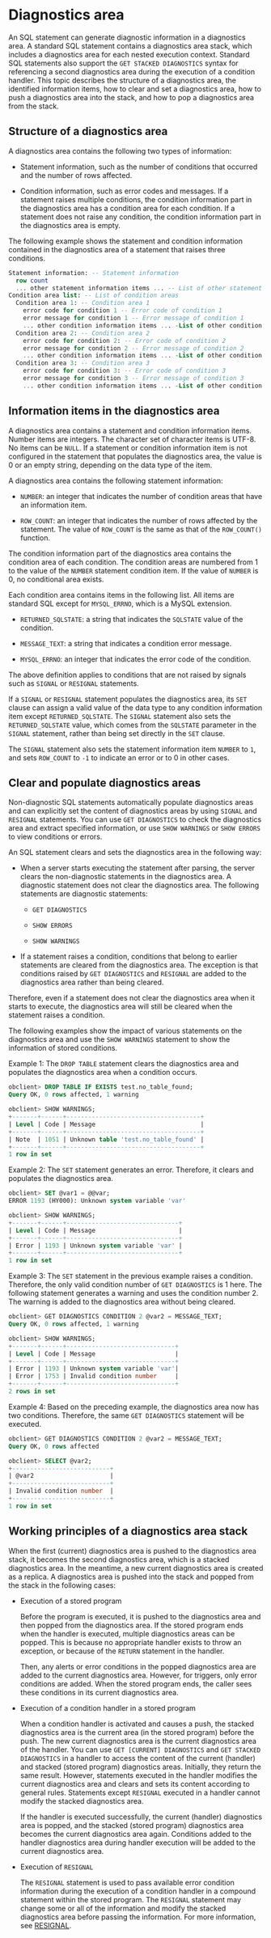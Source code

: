 # Diagnostics area

An SQL statement can generate diagnostic information in a diagnostics area. A standard SQL statement contains a diagnostics area stack, which includes a diagnostics area for each nested execution context. Standard SQL statements also support the `GET STACKED DIAGNOSTICS` syntax for referencing a second diagnostics area during the execution of a condition handler. This topic describes the structure of a diagnostics area, the identified information items, how to clear and set a diagnostics area, how to push a diagnostics area into the stack, and how to pop a diagnostics area from the stack.

## Structure of a diagnostics area

A diagnostics area contains the following two types of information:

* Statement information, such as the number of conditions that occurred and the number of rows affected.

* Condition information, such as error codes and messages. If a statement raises multiple conditions, the condition information part in the diagnostics area has a condition area for each condition. If a statement does not raise any condition, the condition information part in the diagnostics area is empty.


The following example shows the statement and condition information contained in the diagnostics area of a statement that raises three conditions.

```sql
Statement information: -- Statement information
  row count
  ... other statement information items ... -- List of other statement information items
Condition area list: -- List of condition areas
  Condition area 1: -- Condition area 1
    error code for condition 1 -- Error code of condition 1
    error message for condition 1 -- Error message of condition 1
    ... other condition information items ... -List of other condition information items
  Condition area 2: -- Condition area 2
    error code for condition 2: -- Error code of condition 2
    error message for condition 2 -- Error message of condition 2
    ... other condition information items ... -List of other condition information items
  Condition area 3: -- Condition area 3
    error code for condition 3: -- Error code of condition 3
    error message for condition 3 -- Error message of condition 3
    ... other condition information items ... -List of other condition information items
```

## Information items in the diagnostics area

A diagnostics area contains a statement and condition information items. Number items are integers. The character set of character items is UTF-8. No items can be `NULL`. If a statement or condition information item is not configured in the statement that populates the diagnostics area, the value is 0 or an empty string, depending on the data type of the item.

A diagnostics area contains the following statement information:

* `NUMBER`: an integer that indicates the number of condition areas that have an information item.

* `ROW_COUNT`: an integer that indicates the number of rows affected by the statement. The value of `ROW_COUNT` is the same as that of the `ROW_COUNT()` function.



The condition information part of the diagnostics area contains the condition area of each condition. The condition areas are numbered from 1 to the value of the `NUMBER` statement condition item. If the value of `NUMBER` is 0, no conditional area exists.

Each condition area contains items in the following list. All items are standard SQL except for `MYSQL_ERRNO`, which is a MySQL extension.

* `RETURNED_SQLSTATE`: a string that indicates the `SQLSTATE` value of the condition.

* `MESSAGE_TEXT`: a string that indicates a condition error message.

* `MYSQL_ERRNO`: an integer that indicates the error code of the condition.


The above definition applies to conditions that are not raised by signals such as `SIGNAL` or `RESIGNAL` statements.

If a `SIGNAL` or `RESIGNAL` statement populates the diagnostics area, its `SET` clause can assign a valid value of the data type to any condition information item except `RETURNED_SQLSTATE`. The `SIGNAL` statement also sets the `RETURNED_SQLSTATE` value, which comes from the `SQLSTATE` parameter in the `SIGNAL` statement, rather than being set directly in the `SET` clause.

The `SIGNAL` statement also sets the statement information item `NUMBER` to `1`, and sets `ROW_COUNT` to `-1` to indicate an error or to 0 in other cases.

## Clear and populate diagnostics areas

Non-diagnostic SQL statements automatically populate diagnostics areas and can explicitly set the content of diagnostics areas by using `SIGNAL` and `RESIGNAL` statements. You can use `GET DIAGNOSTICS` to check the diagnostics area and extract specified information, or use `SHOW WARNINGS` or `SHOW ERRORS` to view conditions or errors.

An SQL statement clears and sets the diagnostics area in the following way:

* When a server starts executing the statement after parsing, the server clears the non-diagnostic statements in the diagnostics area. A diagnostic statement does not clear the diagnostics area. The following statements are diagnostic statements:

   * `GET DIAGNOSTICS`

   * `SHOW ERRORS`

   * `SHOW WARNINGS`


* If a statement raises a condition, conditions that belong to earlier statements are cleared from the diagnostics area. The exception is that conditions raised by `GET DIAGNOSTICS` and `RESIGNAL` are added to the diagnostics area rather than being cleared.


Therefore, even if a statement does not clear the diagnostics area when it starts to execute, the diagnostics area will still be cleared when the statement raises a condition.

The following examples show the impact of various statements on the diagnostics area and use the `SHOW WARNINGS` statement to show the information of stored conditions.

Example 1: The `DROP TABLE` statement clears the diagnostics area and populates the diagnostics area when a condition occurs.

```sql
obclient> DROP TABLE IF EXISTS test.no_table_found;
Query OK, 0 rows affected, 1 warning

obclient> SHOW WARNINGS;
+-------+------+-------------------------------------+
| Level | Code | Message                             |
+-------+------+-------------------------------------+
| Note  | 1051 | Unknown table 'test.no_table_found' |
+-------+------+-------------------------------------+
1 row in set
```

Example 2: The `SET` statement generates an error. Therefore, it clears and populates the diagnostics area.

```sql
obclient> SET @var1 = @@var;
ERROR 1193 (HY000): Unknown system variable 'var'

obclient> SHOW WARNINGS;
+-------+------+-------------------------------+
| Level | Code | Message                       |
+-------+------+-------------------------------+
| Error | 1193 | Unknown system variable 'var' |
+-------+------+-------------------------------+
1 row in set
```

Example 3: The `SET` statement in the previous example raises a condition. Therefore, the only valid condition number of `GET DIAGNOSTICS` is 1 here. The following statement generates a warning and uses the condition number 2. The warning is added to the diagnostics area without being cleared.

```sql
obclient> GET DIAGNOSTICS CONDITION 2 @var2 = MESSAGE_TEXT;
Query OK, 0 rows affected, 1 warning

obclient> SHOW WARNINGS;
+-------+------+------------------------------+
| Level | Code | Message                      |
+-------+------+------------------------------+
| Error | 1193 | Unknown system variable 'var'|
| Error | 1753 | Invalid condition number     |
+-------+------+------------------------------+
2 rows in set
```

Example 4: Based on the preceding example, the diagnostics area now has two conditions. Therefore, the same `GET DIAGNOSTICS` statement will be executed.

```sql
obclient> GET DIAGNOSTICS CONDITION 2 @var2 = MESSAGE_TEXT;
Query OK, 0 rows affected

obclient> SELECT @var2;
+---------------------------+
| @var2                     |
+---------------------------+
| Invalid condition number  |
+---------------------------+
1 row in set
```

## Working principles of a diagnostics area stack

When the first (current) diagnostics area is pushed to the diagnostics area stack, it becomes the second diagnostics area, which is a stacked diagnostics area. In the meantime, a new current diagnostics area is created as a replica. A diagnostics area is pushed into the stack and popped from the stack in the following cases:

* Execution of a stored program

   Before the program is executed, it is pushed to the diagnostics area and then popped from the diagnostics area. If the stored program ends when the handler is executed, multiple diagnostics areas can be popped. This is because no appropriate handler exists to throw an exception, or because of the `RETURN` statement in the handler.

   Then, any alerts or error conditions in the popped diagnostics area are added to the current diagnostics area. However, for triggers, only error conditions are added. When the stored program ends, the caller sees these conditions in its current diagnostics area.


* Execution of a condition handler in a stored program

   When a condition handler is activated and causes a push, the stacked diagnostics area is the current area (in the stored program) before the push. The new current diagnostics area is the current diagnostics area of the handler. You can use `GET [CURRENT] DIAGNOSTICS` and `GET STACKED DIAGNOSTICS` in a handler to access the content of the current (handler) and stacked (stored program) diagnostics areas. Initially, they return the same result. However, statements executed in the handler modifies the current diagnostics area and clears and sets its content according to general rules. Statements except `RESIGNAL` executed in a handler cannot modify the stacked diagnostics area.

   If the handler is executed successfully, the current (handler) diagnostics area is popped, and the stacked (stored program) diagnostics area becomes the current diagnostics area again. Conditions added to the handler diagnostics area during handler execution will be added to the current diagnostics area.


* Execution of `RESIGNAL`

   The `RESIGNAL` statement is used to pass available error condition information during the execution of a condition handler in a compound statement within the stored program. The `RESIGNAL` statement may change some or all of the information and modify the stacked diagnostics area before passing the information. For more information, see [RESIGNAL](../900.pl-exception-handling-statement-mysql/500.RESIGNAL-mysql.md).
